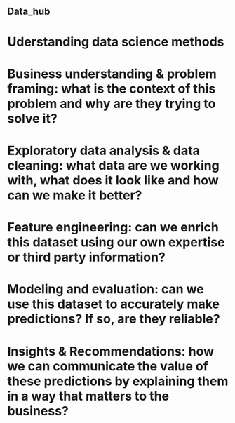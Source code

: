 ## Data_hub
# Uderstanding data science methods
# Business understanding & problem framing: what is the context of this problem and why are they trying to solve it?
# Exploratory data analysis & data cleaning: what data are we working with, what does it look like and how can we make it better?
# Feature engineering: can we enrich this dataset using our own expertise or third party information?
# Modeling and evaluation: can we use this dataset to accurately make predictions? If so, are they reliable?
# Insights & Recommendations: how we can communicate the value of these predictions by explaining them in a way that matters to the business?
